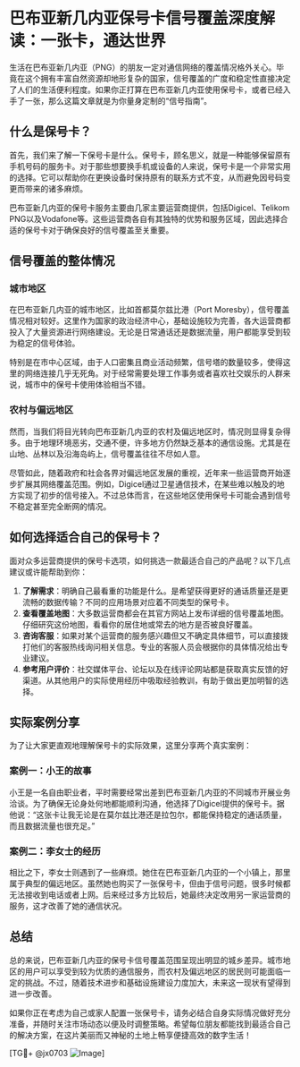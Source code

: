 # 巴布亚新几内亚保号卡信号覆盖深度解读：一张卡，通达世界

生活在巴布亚新几内亚（PNG）的朋友一定对通信网络的覆盖情况格外关心。毕竟在这个拥有丰富自然资源却地形复杂的国家，信号覆盖的广度和稳定性直接决定了人们的生活便利程度。如果你正打算在巴布亚新几内亚使用保号卡，或者已经入手了一张，那么这篇文章就是为你量身定制的“信号指南”。

## 什么是保号卡？

首先，我们来了解一下保号卡是什么。保号卡，顾名思义，就是一种能够保留原有手机号码的服务卡。对于那些想要换手机或设备的人来说，保号卡是一个非常实用的选择。它可以帮助你在更换设备时保持原有的联系方式不变，从而避免因号码变更而带来的诸多麻烦。

巴布亚新几内亚的保号卡服务主要由几家主要运营商提供，包括Digicel、Telikom PNG以及Vodafone等。这些运营商各自有其独特的优势和服务区域，因此选择合适的保号卡对于确保良好的信号覆盖至关重要。

## 信号覆盖的整体情况

### 城市地区

在巴布亚新几内亚的城市地区，比如首都莫尔兹比港（Port Moresby），信号覆盖情况相对较好。这里作为国家的政治经济中心，基础设施较为完善，各大运营商都投入了大量资源进行网络建设。无论是日常通话还是数据流量，用户都能享受到较为稳定的信号体验。

特别是在市中心区域，由于人口密集且商业活动频繁，信号塔的数量较多，使得这里的网络连接几乎无死角。对于经常需要处理工作事务或者喜欢社交娱乐的人群来说，城市中的保号卡使用体验相当不错。

### 农村与偏远地区

然而，当我们将目光转向巴布亚新几内亚的农村及偏远地区时，情况则显得复杂得多。由于地理环境恶劣，交通不便，许多地方仍然缺乏基本的通信设施。尤其是在山地、丛林以及沿海岛屿上，信号覆盖往往不尽如人意。

尽管如此，随着政府和社会各界对偏远地区发展的重视，近年来一些运营商开始逐步扩展其网络覆盖范围。例如，Digicel通过卫星通信技术，在某些难以触及的地方实现了初步的信号接入。不过总体而言，在这些地区使用保号卡可能会遇到信号不稳定甚至完全断网的情况。

## 如何选择适合自己的保号卡？

面对众多运营商提供的保号卡选项，如何挑选一款最适合自己的产品呢？以下几点建议或许能帮助到你：

1. **了解需求**：明确自己最看重的功能是什么。是希望获得更好的通话质量还是更流畅的数据传输？不同的应用场景对应着不同类型的保号卡。
2. **查看覆盖地图**：大多数运营商都会在其官方网站上发布详细的信号覆盖地图。仔细研究这份地图，看看你的居住地或常去的地方是否被良好覆盖。
3. **咨询客服**：如果对某个运营商的服务感兴趣但又不确定具体细节，可以直接拨打他们的客服热线询问相关信息。专业的客服人员会根据你的具体情况给出专业建议。
4. **参考用户评价**：社交媒体平台、论坛以及在线评论网站都是获取真实反馈的好渠道。从其他用户的实际使用经历中吸取经验教训，有助于做出更加明智的选择。

## 实际案例分享

为了让大家更直观地理解保号卡的实际效果，这里分享两个真实案例：

### 案例一：小王的故事

小王是一名自由职业者，平时需要经常出差到巴布亚新几内亚的不同城市开展业务洽谈。为了确保无论身处何地都能顺利沟通，他选择了Digicel提供的保号卡。据他说：“这张卡让我无论是在莫尔兹比港还是拉包尔，都能保持稳定的通话质量，而且数据流量也很充足。”

### 案例二：李女士的经历

相比之下，李女士则遇到了一些麻烦。她住在巴布亚新几内亚的一个小镇上，那里属于典型的偏远地区。虽然她也购买了一张保号卡，但由于信号问题，很多时候都无法接收到电话或者上网。后来经过多方比较后，她最终决定改用另一家运营商的服务，这才改善了她的通信状况。

## 总结

总的来说，巴布亚新几内亚的保号卡信号覆盖范围呈现出明显的城乡差异。城市地区的用户可以享受到较为优质的通信服务，而农村及偏远地区的居民则可能面临一定的挑战。不过，随着技术进步和基础设施建设力度加大，未来这一现状有望得到进一步改善。

如果你正在考虑为自己或家人配置一张保号卡，请务必结合自身实际情况做好充分准备，并随时关注市场动态以便及时调整策略。希望每位朋友都能找到最适合自己的解决方案，在这片美丽而又神秘的土地上畅享便捷高效的数字生活！

[TG💪+ @jx0703 ![Image](https://github.com/user-attachments/assets/dbca1d08-cadb-493c-b0ec-ad6f7a83f270)]